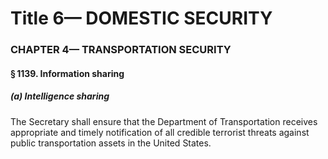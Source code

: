 
# Title 6— DOMESTIC SECURITY
### CHAPTER 4— TRANSPORTATION SECURITY
#### § 1139. Information sharing
##### (a) Intelligence sharing

The Secretary shall ensure that the Department of Transportation receives appropriate and timely notification of all credible terrorist threats against public transportation assets in the United States.
